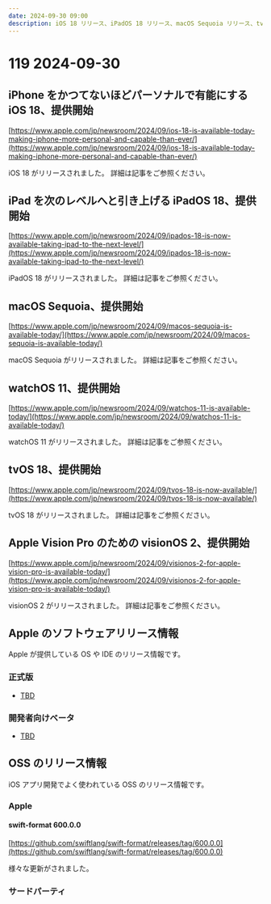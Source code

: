 ```yaml
---
date: 2024-09-30 09:00
description: iOS 18 リリース、iPadOS 18 リリース、macOS Sequoia リリース、tvOS 18 リリース、watchOS 11 リリース、visionOS 2 リリース、ほか
---
```

# 119 2024-09-30

## iPhone をかつてないほどパーソナルで有能にするiOS 18、提供開始

[https://www.apple.com/jp/newsroom/2024/09/ios-18-is-available-today-making-iphone-more-personal-and-capable-than-ever/](https://www.apple.com/jp/newsroom/2024/09/ios-18-is-available-today-making-iphone-more-personal-and-capable-than-ever/)

iOS 18 がリリースされました。
詳細は記事をご参照ください。

## iPad を次のレベルへと引き上げる iPadOS 18、提供開始

[https://www.apple.com/jp/newsroom/2024/09/ipados-18-is-now-available-taking-ipad-to-the-next-level/](https://www.apple.com/jp/newsroom/2024/09/ipados-18-is-now-available-taking-ipad-to-the-next-level/)

iPadOS 18 がリリースされました。
詳細は記事をご参照ください。

## macOS Sequoia、提供開始

[https://www.apple.com/jp/newsroom/2024/09/macos-sequoia-is-available-today/](https://www.apple.com/jp/newsroom/2024/09/macos-sequoia-is-available-today/)

macOS Sequoia がリリースされました。
詳細は記事をご参照ください。

## watchOS 11、提供開始

[https://www.apple.com/jp/newsroom/2024/09/watchos-11-is-available-today/](https://www.apple.com/jp/newsroom/2024/09/watchos-11-is-available-today/)

watchOS 11 がリリースされました。
詳細は記事をご参照ください。

## tvOS 18、提供開始

[https://www.apple.com/jp/newsroom/2024/09/tvos-18-is-now-available/](https://www.apple.com/jp/newsroom/2024/09/tvos-18-is-now-available/)

tvOS 18 がリリースされました。
詳細は記事をご参照ください。

## Apple Vision Pro のための visionOS 2、提供開始

[https://www.apple.com/jp/newsroom/2024/09/visionos-2-for-apple-vision-pro-is-available-today/](https://www.apple.com/jp/newsroom/2024/09/visionos-2-for-apple-vision-pro-is-available-today/)

visionOS 2 がリリースされました。
詳細は記事をご参照ください。

## Apple のソフトウェアリリース情報

Apple が提供している OS や IDE のリリース情報です。

### 正式版

- [TBD](TBD)

### 開発者向けベータ

- [TBD](TBD)

## OSS のリリース情報

iOS アプリ開発でよく使われている OSS のリリース情報です。

### Apple

#### swift-format 600.0.0

[https://github.com/swiftlang/swift-format/releases/tag/600.0.0](https://github.com/swiftlang/swift-format/releases/tag/600.0.0)

様々な更新がされました。

#### 

[]()



### サードパーティ

#### 

[]()


